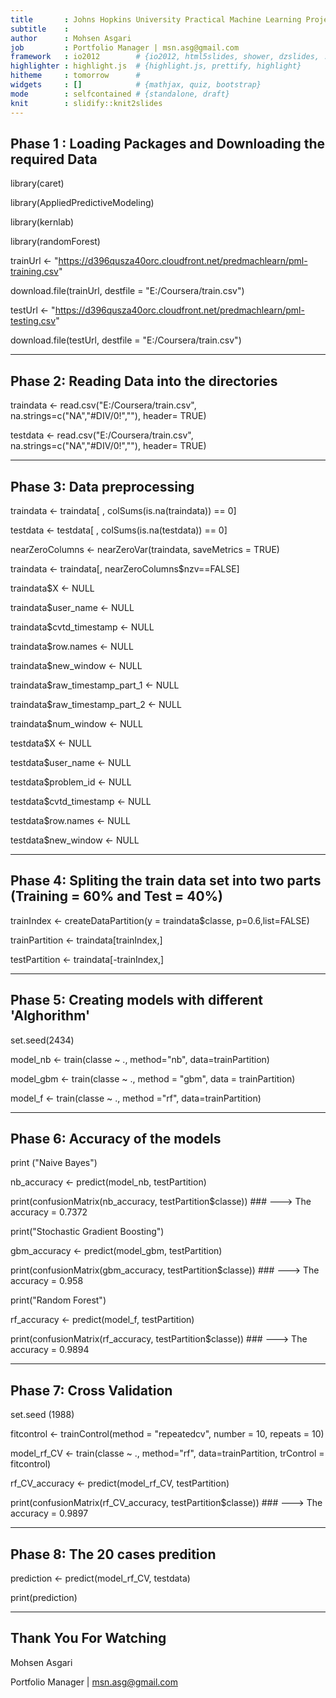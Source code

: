 ```yaml
---
title       : Johns Hopkins University Practical Machine Learning Project
subtitle    : 
author      : Mohsen Asgari
job         : Portfolio Manager | msn.asg@gmail.com
framework   : io2012        # {io2012, html5slides, shower, dzslides, ...}
highlighter : highlight.js  # {highlight.js, prettify, highlight}
hitheme     : tomorrow      # 
widgets     : []            # {mathjax, quiz, bootstrap}
mode        : selfcontained # {standalone, draft}
knit        : slidify::knit2slides
---
```


## Phase 1 : Loading Packages and Downloading the required Data
  
library(caret)

library(AppliedPredictiveModeling)

library(kernlab)

library(randomForest)
  

trainUrl <- "https://d396qusza40orc.cloudfront.net/predmachlearn/pml-training.csv"

download.file(trainUrl, destfile = "E:/Coursera/train.csv")


testUrl <- "https://d396qusza40orc.cloudfront.net/predmachlearn/pml-testing.csv"

download.file(testUrl, destfile = "E:/Coursera/train.csv")

--- 
  
## Phase 2: Reading Data into the directories
  
traindata <- read.csv("E:/Coursera/train.csv",  na.strings=c("NA","#DIV/0!",""), header= TRUE)

testdata <- read.csv("E:/Coursera/train.csv", na.strings=c("NA","#DIV/0!",""), header= TRUE)

--- 
  
## Phase 3: Data preprocessing
  
traindata <- traindata[ , colSums(is.na(traindata)) == 0]

testdata <-  testdata[ , colSums(is.na(testdata)) == 0]

nearZeroColumns <- nearZeroVar(traindata, saveMetrics = TRUE)

traindata <- traindata[, nearZeroColumns$nzv==FALSE]

traindata$X <- NULL            

traindata$user_name <- NULL

traindata$cvtd_timestamp <- NULL

traindata$row.names <- NULL

traindata$new_window <- NULL

traindata$raw_timestamp_part_1 <- NULL

traindata$raw_timestamp_part_2 <- NULL

traindata$num_window <- NULL

testdata$X <- NULL

testdata$user_name <- NULL

testdata$problem_id <- NULL

testdata$cvtd_timestamp <- NULL

testdata$row.names <- NULL

testdata$new_window <- NULL

--- 
  
## Phase 4: Spliting the train data set into two parts (Training = 60% and Test = 40%)
  
trainIndex <- createDataPartition(y = traindata$classe, p=0.6,list=FALSE)

trainPartition <- traindata[trainIndex,]

testPartition <- traindata[-trainIndex,]

--- 

## Phase 5: Creating models with different 'Alghorithm'
  
set.seed(2434)

model_nb <- train(classe ~ .,  method="nb", data=trainPartition)

model_gbm <- train(classe ~ ., method = "gbm", data = trainPartition)

model_f <- train(classe ~ .,  method ="rf", data=trainPartition)

--- 
  
## Phase 6: Accuracy of the models
  
print ("Naive Bayes")

nb_accuracy <- predict(model_nb, testPartition)

print(confusionMatrix(nb_accuracy, testPartition$classe)) ### ---> The accuracy = 0.7372


print("Stochastic Gradient Boosting")

gbm_accuracy <- predict(model_gbm, testPartition)

print(confusionMatrix(gbm_accuracy, testPartition$classe)) ### ---> The accuracy = 0.958


print("Random Forest")

rf_accuracy <- predict(model_f, testPartition)

print(confusionMatrix(rf_accuracy, testPartition$classe))  ### ---> The accuracy = 0.9894

--- 
  
## Phase 7: Cross Validation
  
set.seed (1988)

fitcontrol <- trainControl(method = "repeatedcv", number = 10, repeats = 10)

model_rf_CV <- train(classe ~ ., method="rf",  data=trainPartition, trControl = fitcontrol)

rf_CV_accuracy <- predict(model_rf_CV, testPartition)

print(confusionMatrix(rf_CV_accuracy, testPartition$classe)) ### ---> The accuracy = 0.9897

--- 
  
## Phase 8: The 20 cases predition 
  
prediction <- predict(model_rf_CV, testdata)

print(prediction)

--- 
    
## Thank You For Watching
  
   Mohsen Asgari
   
   Portfolio Manager | msn.asg@gmail.com  
